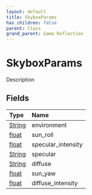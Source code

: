```yaml
---
layout: default
title: SkyboxParams
has_children: false
parent: Class
grand_parent: Game Reflection
---
```

# SkyboxParams
Description 

## Fields
| Type | Name |
|:-------------|:--------------|
| [String](/game-reflection/components/string.md) | environment |
| [float](/game-reflection/components/float.md) | sun_roll |
| [float](/game-reflection/components/float.md) | specular_intensity |
| [String](/game-reflection/components/string.md) | specular |
| [String](/game-reflection/components/string.md) | diffuse |
| [float](/game-reflection/components/float.md) | sun_yaw |
| [float](/game-reflection/components/float.md) | diffuse_intensity |
